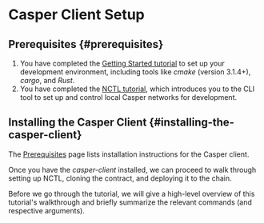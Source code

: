 # Casper Client Setup

## Prerequisites {#prerequisites}

1.  You have completed the [Getting Started tutorial](dapp-dev-guide/writing-contracts/getting-started.md) to set up your development environment, including tools like _cmake_ (version 3.1.4+), _cargo_, and _Rust_.
2.  You have completed the [NCTL tutorial](../../setup-nctl.md), which introduces you to the CLI tool to set up and control local Casper networks for development.

## Installing the Casper Client {#installing-the-casper-client}

The [Prerequisites](/workflow/setup/#the-casper-command-line-client) page lists installation instructions for the Casper client.

Once you have the _casper-client_ installed, we can proceed to walk through setting up NCTL, cloning the contract, and deploying it to the chain.

Before we go through the tutorial, we will give a high-level overview of this tutorial's walkthrough and briefly summarize the relevant commands (and respective arguments).
